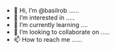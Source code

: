 - 👋 Hi, I’m @basilrob ......
- 👀 I’m interested in .....
- 🌱 I’m currently learning ....
- 💞️ I’m looking to collaborate on .....
- 📫 How to reach me ......

<!---
basilrob/basilrob is a ✨ special ✨ repository because its `README.md` (this file) appears on your GitHub profile.
You can click the Preview link to take a look at your changes.
--->
